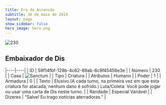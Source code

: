```yaml
---
title: Era da Ascensão
subtitle: 30 de maio de 2019
layout: page
show_sidebar: false
hero_image: hero.png
---
```


![230](https://cdn.keyforgegame.com/media/card_front/pt/435_230_JFG2HJ66332G_pt.png)

## Embaixador de Dis

|----|----|
| ID | 59f14fbf-129b-4c62-89ab-6c9f45456e3e |
| Número | 230 |
| Casa | ![Sanctum](https://archonarcana.com/images/thumb/c/c7/Sanctum.png/22px-Sanctum.png "Santuário") |
| Tipo | Criatura |
| Atributos | Humano |
| Poder | 1 |
| Armadura | 0 |
| Texto | Elusivo.(A cada turno, na primeira vez em que esta criatura for atacada, nenhum dano é sofrido.) Luta/Coleta: Você pode jogar ou usar uma carta de Dis neste turno. |
| Raridade | Especial Variável |
| Dizeres | “Salve! Eu trago notícias aterradoras.” |
